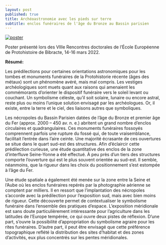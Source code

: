 ```yaml
---
layout: post
published: true
title: Archéoastronomie avec les pieds sur terre
subtitle: enclos funéraires de l'âge du Bronze au Bassin parisien
---
```

[![poster]({{site.baseurl}}/figures/poster_Bibracte.png)]({{site.baseurl}}/figures/poster_Bibracte.png)

Poster présenté lors des VIIIe Rencontres doctorales de l’École Européenne de Protohistoire de Bibracte, 14-16 mars 2022.

**Résumé:**

Les prédilections pour certaines orientations astronomiques pour les tombes et monuments funéraires de la Protohistorie récente (âges des métaux) sont un phénomène avéré, mais mal compris. Les vestiges archéologiques sont muets quant aux raisons qui amenaient les commémorants d’orienter le dispositif funéraire vers le soleil levant ou couchant. Un symbolisme céleste, qu’il soit solaire, lunaire ou encore astral, reste plus ou moins l’unique solution envisagé par les archéologues. Or, il existe, entre la terre et le ciel, des liaisons autres que symboliques.   

Les nécropoles du Bassin Parisien datées de l’âge du Bronze et premier âge du Fer (approx. 2000 – 450 av. n. e.) abritent un grand nombre d’enclos circulaires et quadrangulaires. Ces monuments funéraires fossoyés comprennent parfois une rupture du fossé qui, de toute vraisemblance, facilitait l’entrée dans l’aire ceinte. Une majorité écrasante de ces ouvertures se situe dans le quart sud-est des structures. Afin d’éclaircir cette prédilection curieuse, une étude quantitative des enclos de la zone d’interfluve Seine-Yonne a été effectué. À peu près d’un tiers des structures comporte l’ouverture qui est le plus souvent orientée au sud-est. Il semble, néanmoins, que la rigueur dans les choix du positionnement s’est estompée à l’âge du Fer. 

Une étude spatiale a également été menée sur la zone entre la Seine et l’Aube où les enclos funéraires repérés par la photographie aérienne se comptent par milliers. Il en ressort que l’implantation des nécropoles s’accorde avec la prédilection pour l’exposition sud, mais avec bien moins de rigueur. Cette découverte permet de contextualiser le symbolisme funéraire dans l’ensemble des pratiques d’espace. L’exposition méridionale est sans doute particulièrement intéressante pour l’agriculture dans les latitudes de l’Europe tempérée, ce qui ouvre deux pistes de réflexion. D’une part, s’ouvre la possibilité d’appropriation du symbolisme agraire pour les rites funéraires. D’autre part, il peut être envisagé que cette préférence topographique reflété la distribution des sites d’habitat et des zones d’activités, eux plus concentrés sur les pentes méridionales.
